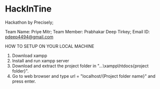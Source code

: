 # HackInTine
Hackathon by Precisely;

Team Name: Priye Mitr;
Team Member: Prabhakar Deep Tirkey;
Email ID: pdeep4494@gmail.com



HOW TO SETUP ON YOUR LOCAL MACHINE

1. Download xampp 
2. Install and run xampp server
3. Download and extract the project folder in "...\xampp\htdocs\{project folder}".
4. Go to web browser and type url = "localhost/{Project folder name}" and press enter.
